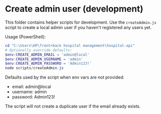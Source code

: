 Create admin user (development)
================================

This folder contains helper scripts for development. Use the `createAdmin.js` script to create a local admin user if you haven't registered any users yet.

Usage (PowerShell):

```powershell
cd "C:\Users\HP\front+back hospital management\hospital-api"
# Optionally override defaults:
$env:CREATE_ADMIN_EMAIL = 'admin@local'
$env:CREATE_ADMIN_USERNAME = 'admin'
$env:CREATE_ADMIN_PASSWORD = 'Admin123!'
node scripts/createAdmin.js
```

Defaults used by the script when env vars are not provided:
- email: admin@local
- username: admin
- password: Admin123!

The script will not create a duplicate user if the email already exists.
